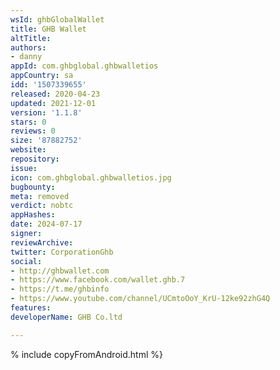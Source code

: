 ```yaml
---
wsId: ghbGlobalWallet
title: GHB Wallet
altTitle: 
authors:
- danny
appId: com.ghbglobal.ghbwalletios
appCountry: sa
idd: '1507339655'
released: 2020-04-23
updated: 2021-12-01
version: '1.1.8'
stars: 0
reviews: 0
size: '87882752'
website: 
repository: 
issue: 
icon: com.ghbglobal.ghbwalletios.jpg
bugbounty: 
meta: removed
verdict: nobtc
appHashes: 
date: 2024-07-17
signer: 
reviewArchive: 
twitter: CorporationGhb
social:
- http://ghbwallet.com
- https://www.facebook.com/wallet.ghb.7
- https://t.me/ghbinfo
- https://www.youtube.com/channel/UCmtoOoY_KrU-12ke92zhG4Q
features: 
developerName: GHB Co.ltd

---
```


% include copyFromAndroid.html %}
